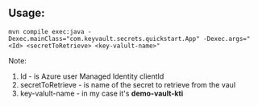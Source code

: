 ## Usage:

    mvn compile exec:java -Dexec.mainClass="com.keyvault.secrets.quickstart.App" -Dexec.args="<Id> <secretToRetrieve> <key-valult-name>"
    
  Note: 

 1.  Id -  is  Azure user Managed Identity  clientId 
 2. secretToRetrieve  - is name of the secret to retrieve from the vaul
 3.  key-valult-name - in my  case it's **demo-vault-kti**
